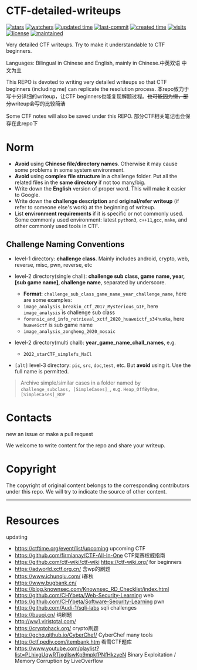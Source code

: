 # CTF-detailed-writeups

<p>
<a href="https://github.com/hex-16/CTF-detailed-writeups/star"><img alt="stars" src="https://img.shields.io/github/stars/hex-16/CTF-detailed-writeups?style=social"></a>
<a href="https://github.com/hex-16/CTF-detailed-writeups"><img alt="watchers" src="https://img.shields.io/github/watchers/hex-16/CTF-detailed-writeups?style=social"></a> 
<a href="https://github.com/hex-16/CTF-detailed-writeups"><img alt="updated time" src="https://badges.pufler.dev/updated/hex-16/CTF-detailed-writeups"></a>
<a href="https://github.com/hex-16/CTF-detailed-writeups"><img alt="last-commit" src="https://img.shields.io/github/last-commit/hex-16/CTF-detailed-writeups"></a>
<a href="https://github.com/hex-16/CTF-detailed-writeups"><img alt="created time" src="https://badges.pufler.dev/created/hex-16/CTF-detailed-writeups"></a>
<a href="https://github.com/hex-16/CTF-detailed-writeups"><img alt="visits" src="https://badges.pufler.dev/visits/hex-16/CTF-detailed-writeups"></a>
<a href="https://github.com/hex-16/CTF-detailed-writeups"><img alt="license" src="https://img.shields.io/github/license/hex-16/CTF-detailed-writeups"></a>
<a href="https://github.com/hex-16/CTF-detailed-writeups/graphs/commit-activity"><img alt="maintained" src="https://img.shields.io/badge/Maintained%3F-yes-green.svg"></a>
</p>

Very detailed CTF writeups. Try to make it understandable to CTF beginners. 

Languages: Bilingual in Chinese and English, mainly in Chinese.中英双语 中文为主

This REPO is devoted to writing very detailed writeups so that CTF beginners (including me) can replicate the resolution process. 本repo致力于写十分详细的writeup，让CTF beginners也能复现解题过程。~~也可能因为懒，部分writeup会写的比较简洁~~

Some CTF notes will also be saved under this REPO. 部分CTF相关笔记也会保存在此repo下

# Norm

- **Avoid** using **Chinese file/directory names**. Otherwise it may cause some problems in some system environment.
- **Avoid** using **complex file structure** in a challenge folder. Put all the related files in the **same directory** if not too many/big.
- Write down the **English** version of proper word. This will make it easier to Google.
- Write down the **challenge description** and **original/refer writeup** (if refer to someone else's work) at the beginning of writeup.
- List **environment requirements** if it is specific or not commonly used. Some commonly used environment: latest `python3`, `c++11`,`gcc`, `make`, and other commonly used tools in CTF.

## Challenge Naming Conventions

- level-1 directory: **challenge class**. Mainly includes android, crypto, web, reverse, misc, pwn, reverse, etc
- level-2 directory(single chall): **challenge sub class, game name, year, [sub game name], challenge name**, separated by underscore.
  - **Format**: `challenge_sub_class_game_name_year_challenge_name`, here are some examples:
  - `image_analysis_breakin_ctf_2017_Mysterious_GIF`, here `image_analysis` is challenge sub class
  - `forensic_and_info_retrieval_xctf_2020_huaweictf_s34hunka`, here `huaweictf` is sub game name
  - `image_analysis_zongheng_2020_mosaic`
- level-2 directory(multi chall): **year_game_name_chall_names**, e.g.
  - `2022_starCTF_simplefs_NaCl`

- `[alt]` level-3 directory: `pic`, `src`, `doc`,`test`, etc. But **avoid** using it. Use the full name is permitted.

> Archive simple/similar cases in a folder named by `challenge_subclass, [SimpleCases]_`, e.g. `Heap_OffByOne`, `[SimpleCases]_ROP`

# Contacts

new an issue or make a pull request

We welcome to write content for the repo and share your writeup.

# Copyright

The copyright of original content belongs to the corresponding contributors under this repo. We will try to indicate the source of other content.



---

# Resources

updating

- https://ctftime.org/event/list/upcoming   upcoming CTF
- https://github.com/firmianay/CTF-All-In-One   CTF竞赛权威指南
- https://github.com/ctf-wiki/ctf-wiki    https://ctf-wiki.org/  for beginners
- https://adworld.xctf.org.cn/  含wp的刷题
- https://www.ichunqiu.com/   i春秋
- https://www.bugbank.cn/   
- https://blog.knownsec.com/Knownsec_RD_Checklist/index.html 
- https://github.com/CHYbeta/Web-Security-Learning   web
- https://github.com/CHYbeta/Software-Security-Learning  pwn
- https://github.com/Audi-1/sqli-labs sqli challenges
- https://buuoj.cn/ 纯刷题
- http://ww1.viristotal.com/
- https://cryptohack.org/   crypto刷题
- https://gchq.github.io/CyberChef/  CyberChef many tools
- https://ctf.pediy.com/itembank.htm 看雪CTF题库
- https://www.youtube.com/playlist?list=PLhixgUqwRTjxglIswKp9mpkfPNfHkzyeN  Binary Exploitation / Memory Corruption by LiveOverflow

